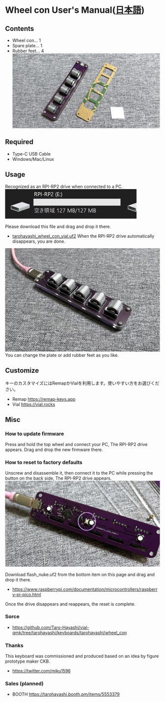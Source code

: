 # Wheel con User's Manual([日本語](README.md))
  
## Contents
- Wheel con... 1
- Spare plate... 1
- Rubber feet... 4
![](img/IMG_2659.jpg)

## Required
- Type-C USB Cable
- Windows/Mac/Linux

## Usage
Recognized as an RPI-RP2 drive when connected to a PC. 
![](img/rpi.jpg)  

Please download this file and drag and drop it there.
- [tarohayashi_wheel_con_vial.uf2](https://github.com/Taro-Hayashi/wheelcon/releases/download/0.23/tarohayashi_wheel_con_vial.uf2)
When the RPI-RP2 drive automatically disappears, you are done.

![](img/IMG_2672.jpg)  
You can change the plate or add rubber feet as you like.

## Customize
キーのカスタマイズにはRemapかVialを利用します。使いやすい方をお選びください。  
- Remap https://remap-keys.app
- Vial https://vial.rocks

## Misc
### How to update firmware
Press and hold the top wheel and connect your PC, The RPI-RP2 drive appears. Drag and drop the new firmware there.

### How to reset to factory defaults
Unscrew and disassemble it, then connect it to the PC while pressing the button on the back side, The RPI-RP2 drive appears.
![](img/IMG_2667.jpg) 

Download flash_nuke.uf2 from the bottom item on this page and drag and drop it there.
- https://www.raspberrypi.com/documentation/microcontrollers/raspberry-pi-pico.html
  
Once the drive disappears and reappears, the reset is complete.

### Sorce
- https://github.com/Taro-Hayashi/vial-qmk/tree/tarohayashi/keyboards/tarohayashi/wheel_con

### Thanks
This keyboard was commissioned and produced based on an idea by figure prototype maker CKB. 
- https://twitter.com/miku1596

### Sales (planned)
- BOOTH https://tarohayashi.booth.pm/items/5553379
